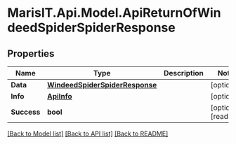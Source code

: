 
# MarisIT.Api.Model.ApiReturnOfWindeedSpiderSpiderResponse

## Properties

Name | Type | Description | Notes
------------ | ------------- | ------------- | -------------
**Data** | [**WindeedSpiderSpiderResponse**](WindeedSpiderSpiderResponse.md) |  | [optional] 
**Info** | [**ApiInfo**](ApiInfo.md) |  | [optional] 
**Success** | **bool** |  | [optional] [readonly] 

[[Back to Model list]](../README.md#documentation-for-models)
[[Back to API list]](../README.md#documentation-for-api-endpoints)
[[Back to README]](../README.md)

